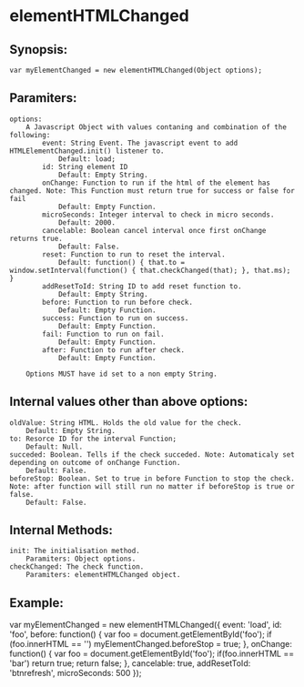 elementHTMLChanged
==================

Synopsis:
---------
    var myElementChanged = new elementHTMLChanged(Object options);

Paramiters:
-----------
    options:
        A Javascript Object with values contaning and combination of the following:
            event: String Event. The javascript event to add HTMLElementChanged.init() listener to.
                Default: load;
            id: String element ID
                Default: Empty String.
            onChange: Function to run if the html of the element has changed. Note: This Function must return true for success or false for fail
                Default: Empty Function.
            microSeconds: Integer interval to check in micro seconds.
                Default: 2000.
            cancelable: Boolean cancel interval once first onChange returns true.
                Default: False.
            reset: Function to run to reset the interval.
                Default: function() { that.to = window.setInterval(function() { that.checkChanged(that); }, that.ms); }
            addResetToId: String ID to add reset function to.
                Default: Empty String.
            before: Function to run before check.
                Default: Empty Function.
            success: Function to run on success.
                Default: Empty Function.
            fail: Function to run on fail.
                Default: Empty Function.
            after: Function to run after check.
                Default: Empty Function.
        
        Options MUST have id set to a non empty String.

Internal values other than above options:
-----------------------------------------
    oldValue: String HTML. Holds the old value for the check.
        Default: Empty String.
    to: Resorce ID for the interval Function;
        Default: Null.
    succeded: Boolean. Tells if the check succeded. Note: Automaticaly set depending on outcome of onChange Function.
        Default: False.
    beforeStop: Boolean. Set to true in before Function to stop the check. Note: after function will still run no matter if beforeStop is true or false.
        Default: False.

Internal Methods:
-----------------
    init: The initialisation method.
        Paramiters: Object options.
    checkChanged: The check function.
        Paramiters: elementHTMLChanged object.

Example:
--------
var myElementChanged = new elementHTMLChanged({
    event: 'load',
    id: 'foo',
    before: function() {
    	var foo = document.getElementById('foo');
        if (foo.innerHTML == '') myElementChanged.beforeStop = true;
    },
    onChange: function() {
        var foo = document.getElementById('foo');
        if(foo.innerHTML == 'bar') return true;
        return false;
	},
    cancelable: true,
    addResetToId: 'btnrefresh',
    microSeconds: 500
});
